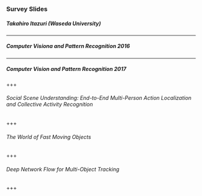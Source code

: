 ### Survey Slides
##### Takahiro Itazuri (Waseda University)
---
##### Computer Visiona and Pattern Recognition 2016
---
##### Computer Vision and Pattern Recognition 2017
+++
###### Social Scene Understanding: End-to-End Multi-Person Action Localization and Collective Activity Recognition

+++
###### The World of Fast Moving Objects

+++
###### Deep Network Flow for Multi-Object Tracking

+++
